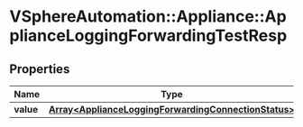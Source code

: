 # VSphereAutomation::Appliance::ApplianceLoggingForwardingTestResp

## Properties
Name | Type | Description | Notes
------------ | ------------- | ------------- | -------------
**value** | [**Array&lt;ApplianceLoggingForwardingConnectionStatus&gt;**](ApplianceLoggingForwardingConnectionStatus.md) |  | 


